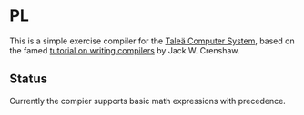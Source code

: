 # PL

This is a simple exercise compiler for the [Taleä Computer System](https://github.com/uri-nyx/ultima), based on the famed [tutorial on writing compilers](https://compilers.iecc.com/crenshaw/) by Jack W. Crenshaw.

## Status

Currently the compier supports basic math expressions with precedence.
